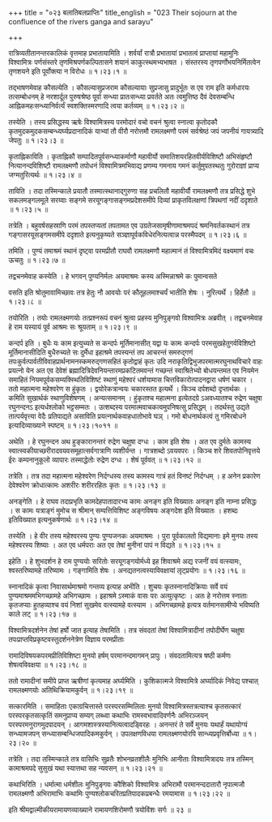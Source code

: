 +++
title = "०२३ बलातिबलप्राप्तिः"
title_english = "023 Their sojourn at the confluence of the rivers ganga and sarayu"

+++


रात्रिव्यतीतानन्तरकालिकं वृत्तमाह प्रभातायामिति । शर्वर्यां रात्रौ
प्रभातायां प्रभातत्वं प्राप्तायां महामुनिः विश्वामित्रः पर्णसंस्तरे
तृणमिश्रपर्णकल्पितासने शयानं काकुत्स्थमभ्यभाषत । संस्तरस्य
तृणपर्णोभयनिर्मितत्वेन तृणशयने इति पूर्वोक्त्या न विरोधः  ॥  १।२३।१  ॥   

  

तद्भाषणमेवाह कौसल्येति । कौसल्यासुप्रजराम कौसल्यायाः सुप्रजासु
प्रादुर्भूतः स एव राम इति कर्मधारयः तत्सम्बोधनम् हे नरशार्दूल
पुरुषश्रेष्ठ पूर्वा सन्ध्या प्रातःसन्ध्या प्रवर्तते अतः त्वमुत्तिष्ठ
दैवं देवसम्बन्धि आह्निकमहःसन्ध्यानिर्वर्त्यं स्वशक्तिस्मरणादि त्वया
कर्तव्यम्  ॥  १।२३।२  ॥   

  

तस्येति । तस्य प्रसिद्धस्य ऋषेः विश्वामित्रस्य परमोदारं वचो वचनं
श्रुत्वा स्नात्वा कृतोदकौ कृतमुदकमुदकसम्बन्ध्यर्घ्यप्रदानादिकं याभ्यां
तौ वीरौ नरोत्तमौ रामलक्ष्मणौ परमं सर्वश्रेष्ठं जपं जपनीयं गायत्र्यादि
जेपतुः  ॥  १।२३।३  ॥   

  

कृताह्निकाविति । कृताह्निकौ सम्पादितपूर्वसन्ध्याकर्माणौ महावीर्यो
समातिशयरहितवीर्यविशिष्टौ अभिसंहृष्टौ नित्यानन्दविशिष्टौ रामलक्ष्मणौ
तपोधनं विश्वामित्रमभिवाद्य प्रणम्य गमनाय गमनं कर्तुमुपतस्थतुः
गुरोराज्ञां प्राप्य जग्मतुरित्यर्थः  ॥  १।२३।४  ॥   

  

ताविति । तदा तस्मिन्काले प्रयातौ तस्मात्स्थानाद्गुरुणा सह प्रचलितौ
महावीर्यौ रामलक्ष्मणौ तत्र प्रसिद्धे शुभे सकलमङ्गलमूले सरय्वाः सङ्गमे
सरयूगङ्गासङ्गमप्रदेशसमीपे दिव्यां प्राकृतविलक्षणां त्रिपथगां नदीं
ददृशाते  ॥  १।२३।५  ॥   

  

तत्रेति । बहुवर्षसहस्राणि परमं तपस्तप्यतां तपतामत एव
उग्रतेजसामृषीणामाश्रमपदं श्रमनिवर्तकस्थानं तत्र गङ्गासरयूसङ्गमसमीपे
ददृशाते इत्यनुकृष्यते सञ्ज्ञापूर्वकविधेरनित्यत्वान्न परस्मैपदम्  ॥ 
१।२३।६  ॥   

  

तमिति । पुण्यं तमाश्रमं स्थानं दृष्ट्वा परमप्रीतौ राघवौ रामलक्ष्मणौ
महात्मानं तं विश्वामित्रमिदं वक्ष्यमाणं वचः ऊचतुः  ॥  १।२३।७  ॥   

  

तद्वचनमेवाह कस्येति । हे भगवन् पुण्यनिर्मलः अयमाश्रमः कस्य
अस्मिन्नाश्रमे कः पुमान्वसते  

वसति इति श्रोतुमावामिच्छावः तत्र हेतुः नौ आवयोः परं कौतूहलमाश्चर्यं
भातीति शेषः । नुरित्यर्थे । हिर्हेतौ  ॥  १।२३।८  ॥   

  

तयोरिति । तयोः रामलक्ष्मणयोः तत्प्रश्नरूपं वचनं श्रुत्वा प्रहस्य
मुनिपुङ्गवो विश्वामित्रः अब्रवीत् । तद्वचनमेवाह हे राम यस्यायं पूर्व
आश्रमः सः श्रूयताम्  ॥  १।२३।९  ॥   

  

कन्दर्प इति । बुधैः यः काम इत्युच्यते स कन्दर्पः मूर्तिमानासीत् यद्वा यः
कामः कन्दर्पः परमसुखहेतुगर्वविशिष्टो मूर्तिमानासीदिति बुधैरुच्यते सः
दुर्मेधा इहाश्रमे तपस्यन्तं तप आचरन्तं समरुद्गणं
तपःकुर्वत्पार्वतीविवाहप्रार्थनामनस्कमरुद्गणसहितं कृतोद्वाहं कृतः उदि
नराकृतिद्विभुजपरमात्मरघुनाथविचारे वाहः प्रयत्नो येन अत एव देवेशं
ब्रह्मादित्रिदेवनियन्तारमप्रकटितमवन्तं गच्छन्तं स्वाश्रितेभ्यो बोधयन्तमत
एव नियमेन समाहितं नियमपूर्वकसम्यक्स्थितिविशिष्टं स्थाणुं महेश्वरं
धर्शयामास चित्तविकारोत्पादनद्वारा धर्षणं चकार । ततो महात्मना महेश्वरेण स
हुंकृतः । द्वयोरेकत्रान्वयः चकारस्तत इत्यर्थे । किञ्च दर्पशब्दो
दृप्तार्थकः । कमिति सुखार्थकं स्थाणुविशेषणम् । अन्यत्समानम् । हुंकृतश्च
महात्मना इत्येतदग्रे ऽअवध्यातश्च रुद्रेण चक्षुषा रघुनन्दनऽ इत्यर्धश्लोको
भट्टसम्मतः । उत्शब्दस्य परमात्मवाचकत्वमुपनिषत्सु प्रसिद्धम् । तदर्थस्तु
उद्यते तात्पर्यवृत्त्या वेदैः प्रतिपाद्यते असाविति
प्रयत्नार्थकवाहधातोभावे घञ् । गमो बोधनार्थकत्वं तु गमिरबोधने
इत्यादिव्याख्याने स्पष्टम्  ॥  १।२३।१०११  ॥   

  

अथेति । हे रघुनन्दन अथ हुङ्कारानन्तरं रुद्रेण चक्षुषा दग्धः । काम इति
शेषः । अत एव दुर्मतेः कामस्य स्वात्स्वकीयाच्छरीरादवयवसमूहात्सर्वगात्राणि
व्यशीर्यन्त । गात्रशब्दो ऽवयवपरः । किञ्च शरे शिवतपोनिवृत्तये ईरः
कम्पनानुकूलो व्यापारः तस्माद्धेतोः रुद्रेण दग्धः । शेषं पूर्ववत्  ॥ 
१।२३।१२  ॥   

  

तत्रेति । तत्र तदा महात्मना महेश्वरेण निर्दग्धस्य तस्य कामस्य गात्रं हतं
विनष्टं निर्दग्धम् । ह अनेन प्रकारेण देवेश्वरेण क्रोधात्कामः अशरीरः
शरीररहितः कृतः  ॥  १।२३।१३  ॥   

  

अनङ्गेति । हे राघव तदाप्रभृति कामदेहपातादारभ्य कामः अनङ्ग इति विख्यातः
अनङ्ग इति नाम्ना प्रसिद्धः । स कामः यत्राङ्गं मुमोच स श्रीमान्
सम्पत्तिविशिष्ट अङ्गविषयः अङ्गदेश इति विख्यातः । हशब्दः इतिविख्यात
इत्यनुकर्षणार्थः  ॥  १।२३।१४  ॥   

  

तस्येति । हे वीर तस्य महेश्वरस्य पुण्यः पुण्यजनकः अयमाश्रमः । पुरा
पूर्वकालतो विद्यमानाः इमे मुनयः तस्य महेश्वरस्य शिष्याः । अत एव धर्मपराः
अत एव तेषां मुनीनां पापं न विद्यते  ॥  १।२३।१५  ॥   

  

इहेति । हे शुभदर्शन हे राम पुण्ययोः सरितोः सरयूगङ्गयोर्मध्ये इह
शिवाश्रमे अद्य रजनीं वयं वत्स्यामः, श्वस्तरिष्यामहे तरिष्यामः ।
गङ्गामिति शेषः । अनद्यतनत्वस्याविवक्षायां लृट्प्रयोगः  ॥  १।२३।१६  ॥   

  

स्नानादिकं कृत्वा निवासार्थमाश्रमो गन्तव्य इत्याह अभीति । शुचयः
कृतस्नानादिक्रियाः सर्वे वयं पुण्यमाश्रममभिगच्छामहे अभिगच्छामः ।
इहाश्रमे ऽस्माकं वासः परः अत्युत्कृष्टः । अतः हे नरोत्तम स्नाताः
कृतजप्याः हुतहव्याश्च वयं निशां सुखमेव वत्स्यामहे वत्स्याम । अभिगच्छामहे
इत्यत्र वर्तमानसामीप्ये भविष्यति काले लट्  ॥  १।२३।१७  ॥   

  

विश्वामित्रदर्शनेन तेषां हर्षो जात इत्याह तेषामिति । तत्र संवदतां तेषां
विश्वामित्रादीनां तपोदीर्घेण चक्षुषा
तपःप्राप्तविप्रकृष्टवस्तुदर्शननेत्रेण विज्ञाय परमप्रीताः  

रामादिविषयकपरमप्रीतिविशिष्टा मुनयो हर्षम् परमानन्दमागमन् प्रापुः ।
संवदतामित्यत्र षष्ठी कर्मणः शेषत्वविवक्षया  ॥  १।२३।१८  ॥   

  

ततो रामादीनां समीपे प्राप्त ऋषीणां कृत्यमाह अर्घ्यमिति । कुशिकात्मजे
विश्वामित्रे अर्घ्यादिकं निवेद्य पश्चात् रामलक्ष्मणयोः
अतिथिक्रियामकुर्वन्  ॥  १।२३।१९  ॥   

  

सत्कारमिति । समाहिताः एकाग्रचित्तास्ते परस्परसम्मिलिताः मुनयो
विश्वामित्रस्तत्रत्याश्च कृतसत्कारं परस्परकृतसत्कृतिं समनुप्राप्य सम्यग्
लब्ध्वा कथाभिः रामस्वभावादिवर्णनैः अभिरञ्जयन् परस्परमनुरागमुदपादयन् ।
आगमशास्त्रस्यानित्यत्वादड्विरहः । अनन्तरं ते सर्वे मुनयः यथार्हं
यथायोग्यं सन्ध्यामजपन् सन्ध्यासम्बन्धिजपादिकमकुर्वन् । उपलक्षणविधया
रामलक्ष्मणयोरपि सान्ध्यप्रवृत्तिर्बोध्या  ॥  १।२३।२०  ॥   

  

तत्रेति । तदा तस्मिन्काले तत्र वासिभिः सुव्रतैः शोभनव्रतशीलैः मुनिभिः
आनीताः विश्वामित्रादयः तत्र तस्मिन् कामाश्रमपदे सुसुखं यथा स्यात्तथा सह
न्यवसन्  ॥  १।२३।२१  ॥   

  

कथाभिरिति । धर्मात्मा धर्मशीलः मुनिपुङ्गवः कौशिको विश्वामित्रः अभिरामौ
परमानन्ददातारौ नृपात्मजौ रामलक्ष्मणौ अभिरामाभिः कथामिः
पुण्यश्लोकचरितप्रतिपादकप्रबन्धैः रमयामास  ॥  १।२३।२२  ॥   

  

इति श्रीमद्वाल्मीकीयरामायणव्याख्याने रामायणशिरोमणौ त्रयोविंशः सर्गः  ॥ 
२३  ॥   

  

  


